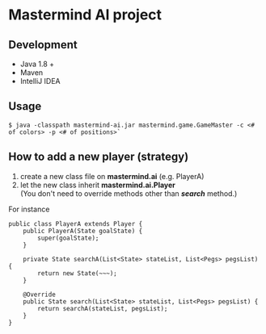 # Mastermind AI project
## Development
- Java 1.8 +
- Maven
- IntelliJ IDEA

## Usage
    $ java -classpath mastermind-ai.jar mastermind.game.GameMaster -c <# of colors> -p <# of positions>` 
    
## How to add a new player (strategy)
1. create a new class file on **mastermind.ai** (e.g. PlayerA)
2. let the new class inherit **mastermind.ai.Player**  
(You don't need to override methods other than ***search*** method.)

For instance
```
public class PlayerA extends Player {
    public PlayerA(State goalState) {
        super(goalState);
    }
    
    private State searchA(List<State> stateList, List<Pegs> pegsList) {
        return new State(~~~);
    }

    @Override
    public State search(List<State> stateList, List<Pegs> pegsList) {
        return searchA(stateList, pegsList);
    }
}
```

